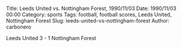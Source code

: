 Title: Leeds United vs. Nottingham Forest, 1990/11/03
Date: 1990/11/03 00:00
Category: sports
Tags: football, football scores, Leeds United, Nottingham Forest
Slug: leeds-united-vs-nottingham-forest
Author: carbonero


Leeds United 3 - 1 Nottingham Forest
